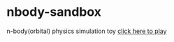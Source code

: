 # nbody-sandbox
n-body(orbital) physics simulation toy
[click here to play](http://24.144.8.148/nbody/nbody.html)
